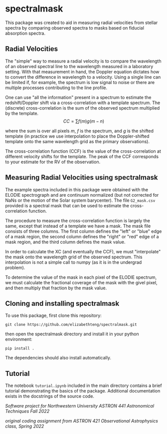 # spectralmask

This package was created to aid in measuring radial velocities from stellar spectra by comparing observed spectra to masks based on fiducial absorption spectra. 

## Radial Velocities

The "simple" way to measure a radial velocity is to compare the wavelength of an observed spectral line to the wavelength measured in a laboratory setting. With that measurement in hand, the Doppler equation dictates how to convert the difference in wavelength to a velocity. Using a single line can be limited if, for example, the spectrum is low signal to noise or there are multiple processes contributing to the line profile. 

One can use "all the information" present in a spectrum to estimate the redshift/Doppler shift via a cross-correlation with a template spectrum. The (discrete) cross-correlation is the sum of the observed spectrum multiplied by the template. 
$$CC = \sum f(m) g(m - n)$$

where the sum is over all pixels $m$, $f$ is the spectrum, and $g$ is the shifted template (in practice we use interpolation to place the Doppler-shifted template onto the same wavelength grid as the primary observations).

The cross-correlation function (CCF) is the value of the cross-correlation at different velocity shifts for the template. The peak of the CCF corresponds to your estimate for the RV of the observation.

## Measuring Radial Velocities using spectralmask

The example spectra included in this package were obtained with the ELODIE spectrograph and are continuum normalized (but not corrected for NaNs or the motion of the Solar system barycenter). The file `G2_mask.csv` provided is a spectral mask that can be used to estimate the cross-correlation function. 

The procedure to measure the cross-correlation function is largely the same, except that instead of a template we have a mask. The mask file consists of three columns. The first column defines the "left" or "blue" edge of a mask region, the second column defines the "right" or "red" edge of a mask region, and the third column defines the mask value. 

In order to calculate the XC (and eventually the CCF), we must "interpolate" the mask onto the wavelength grid of the observed spectrum. This interpolation is not a simple call to numpy (as it is in the undergrad problem). 

To determine the value of the mask in each pixel of the ELODIE spectrum, we must calculate the fractional coverage of the mask with the givel pixel, and then multiply that fraction by the mask value. 

## Cloning and installing spectralmask
To use this package, first clone this repository:
```
git clone https://github.com/elizabethteng/spectralmask.git
```

then open the spectralmask directory and install it in your python environment:
```
pip install .
```
The dependencies should also install automatically. 

## Tutorial
The notebook `tutorial.ipynb` included in the main directory contains a brief tutorial demonstrating the basics of the package. Additional documentation exists in the docstrings of the source code. 

*Software project for Northwestern University ASTRON 441 Astronomical Techniques Fall 2022*

*original coding assignment from ASTRON 421 Observational Astrophysics class, Spring 2022*
